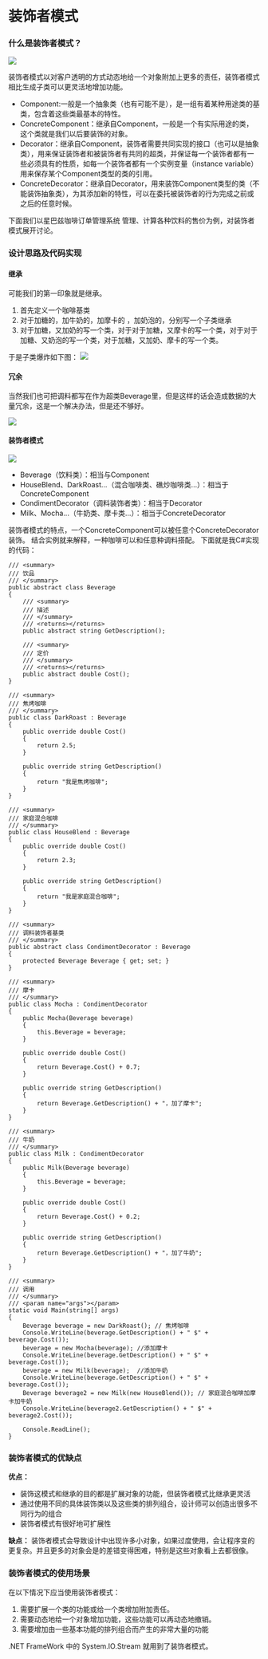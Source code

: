 # 装饰者模式
### 什么是装饰者模式？
![](http://owvsetuqu.bkt.clouddn.com/image/designpattern/Decorator1.png)

装饰者模式以对客户透明的方式动态地给一个对象附加上更多的责任，装饰者模式相比生成子类可以更灵活地增加功能。
- Component:一般是一个抽象类（也有可能不是），是一组有着某种用途类的基类，包含着这些类最基本的特性。
- ConcreteComponent：继承自Component，一般是一个有实际用途的类，这个类就是我们以后要装饰的对象。
- Decorator：继承自Component，装饰者需要共同实现的接口（也可以是抽象类），用来保证装饰者和被装饰者有共同的超类，并保证每一个装饰者都有一些必须具有的性质，如每一个装饰者都有一个实例变量（instance  variable）用来保存某个Component类型的类的引用。
- ConcreteDecorator：继承自Decorator，用来装饰Component类型的类（不能装饰抽象类），为其添加新的特性，可以在委托被装饰者的行为完成之前或之后的任意时候。

下面我们以星巴兹咖啡订单管理系统 管理、计算各种饮料的售价为例，对装饰者模式展开讨论。

### 设计思路及代码实现
#### 继承
可能我们的第一印象就是继承。
1. 首先定义一个咖啡基类 
2. 对于加糖的，加牛奶的，加摩卡的 ，加奶泡的，分别写一个子类继承 
3. 对于加糖，又加奶的写一个类，对于对于加糖，又摩卡的写一个类，对于对于加糖、又奶泡的写一个类，对于加糖，又加奶、摩卡的写一个类。

于是子类爆炸如下图：
![](http://owvsetuqu.bkt.clouddn.com/image/designpattern/Decorator2.png)

#### 冗余
当然我们也可把调料都写在作为超类Beverage里，但是这样的话会造成数据的大量冗余，这是一个解决办法，但是还不够好。

![](http://owvsetuqu.bkt.clouddn.com/image/designpattern/Decorator3.png)

#### 装饰者模式
![](http://owvsetuqu.bkt.clouddn.com/image/designpattern/Decorator6.png)
- Beverage（饮料类）：相当与Component
- HouseBlend、DarkRoast...（混合咖啡类、礁炒咖啡类...）：相当于ConcreteComponent
- CondimentDecorator（调料装饰者类）：相当于Decorator
- Milk、Mocha...（牛奶类、摩卡类...）：相当于ConcreteDecorator

装饰者模式的特点，一个ConcreteComponent可以被任意个ConcreteDecorator装饰。
结合实例就来解释，一种咖啡可以和任意种调料搭配。
下面就是我C#实现的代码：

	/// <summary>
    /// 饮品
    /// </summary>
    public abstract class Beverage
    {
        /// <summary>
        /// 描述
        /// </summary>
        /// <returns></returns>
        public abstract string GetDescription();

        /// <summary>
        /// 定价
        /// </summary>
        /// <returns></returns>
        public abstract double Cost();
    }

	/// <summary>
    /// 焦烤咖啡
    /// </summary>
	public class DarkRoast : Beverage
    {
        public override double Cost()
        {
            return 2.5;
        }

        public override string GetDescription()
        {
            return "我是焦烤咖啡";
        }
    }

	/// <summary>
    /// 家庭混合咖啡
    /// </summary>
	public class HouseBlend : Beverage
    {
        public override double Cost()
        {
            return 2.3;
        }

        public override string GetDescription()
        {
            return "我是家庭混合咖啡";
        }
    }

	/// <summary>
    /// 调料装饰者基类
    /// </summary>
    public abstract class CondimentDecorator : Beverage
    {
        protected Beverage Beverage { get; set; }
    }

	/// <summary>
    /// 摩卡
    /// </summary>
	public class Mocha : CondimentDecorator
    {
        public Mocha(Beverage beverage)
        {
            this.Beverage = beverage;
        }

        public override double Cost()
        {
            return Beverage.Cost() + 0.7;
        }

        public override string GetDescription()
        {
            return Beverage.GetDescription() + "，加了摩卡";
        }
    }

	/// <summary>
    /// 牛奶
    /// </summary>
	public class Milk : CondimentDecorator
    {
        public Milk(Beverage beverage)
        {
            this.Beverage = beverage;
        }

        public override double Cost()
        {
            return Beverage.Cost() + 0.2;
        }

        public override string GetDescription()
        {
            return Beverage.GetDescription() + "，加了牛奶";
        }
    }

	/// <summary>
	/// 调用
	/// </summary>
	/// <param name="args"></param>
	static void Main(string[] args)
	{
	    Beverage beverage = new DarkRoast(); // 焦烤咖啡
        Console.WriteLine(beverage.GetDescription() + " $" + beverage.Cost());
        beverage = new Mocha(beverage); //添加摩卡
        Console.WriteLine(beverage.GetDescription() + " $" + beverage.Cost());
        beverage = new Milk(beverage);  //添加牛奶
        Console.WriteLine(beverage.GetDescription() + " $" + beverage.Cost());
        Beverage beverage2 = new Milk(new HouseBlend()); // 家庭混合咖啡加摩卡加牛奶
        Console.WriteLine(beverage2.GetDescription() + " $" + beverage2.Cost());
	 
	    Console.ReadLine();
	}

### 装饰者模式的优缺点
**优点：**
- 装饰这模式和继承的目的都是扩展对象的功能，但装饰者模式比继承更灵活
- 通过使用不同的具体装饰类以及这些类的排列组合，设计师可以创造出很多不同行为的组合
- 装饰者模式有很好地可扩展性

**缺点：** 装饰者模式会导致设计中出现许多小对象，如果过度使用，会让程序变的更复杂。并且更多的对象会是的差错变得困难，特别是这些对象看上去都很像。

### 装饰者模式的使用场景
在以下情况下应当使用装饰者模式：
1. 需要扩展一个类的功能或给一个类增加附加责任。
2. 需要动态地给一个对象增加功能，这些功能可以再动态地撤销。
3. 需要增加由一些基本功能的排列组合而产生的非常大量的功能

.NET FrameWork 中的 System.IO.Stream 就用到了装饰者模式。